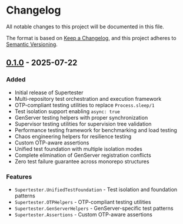 # Changelog

All notable changes to this project will be documented in this file.

The format is based on [Keep a Changelog](https://keepachangelog.com/en/1.0.0/),
and this project adheres to [Semantic Versioning](https://semver.org/spec/v2.0.0.html).

## [0.1.0] - 2025-07-22

### Added
- Initial release of Supertester
- Multi-repository test orchestration and execution framework
- OTP-compliant testing utilities to replace `Process.sleep/1`
- Test isolation support enabling `async: true`
- GenServer testing helpers with proper synchronization
- Supervisor testing utilities for supervision tree validation
- Performance testing framework for benchmarking and load testing
- Chaos engineering helpers for resilience testing
- Custom OTP-aware assertions
- Unified test foundation with multiple isolation modes
- Complete elimination of GenServer registration conflicts
- Zero test failure guarantee across monorepo structures

### Features
- `Supertester.UnifiedTestFoundation` - Test isolation and foundation patterns
- `Supertester.OTPHelpers` - OTP-compliant testing utilities
- `Supertester.GenServerHelpers` - GenServer-specific test patterns
- `Supertester.Assertions` - Custom OTP-aware assertions

[0.1.0]: https://github.com/nshkrdotcom/superlearner/releases/tag/v0.1.0